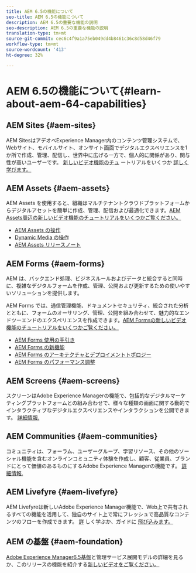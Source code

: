 ```yaml
---
title: AEM 6.5の機能について
seo-title: AEM 6.5の機能について
description: AEM 6.5の重要な機能の説明
seo-description: AEM 6.5の重要な機能の説明
translation-type: tm+mt
source-git-commit: cec6c4f9a1a75eb049dd4b8461c36c8d58d46f79
workflow-type: tm+mt
source-wordcount: '413'
ht-degree: 32%

---
```



# AEM 6.5の機能について{#learn-about-aem-64-capabilities}

## AEM Sites {#aem-sites}

AEM SitesはアデオベExperience Manager内のコンテンツ管理システムで、Webサイト、モバイルサイト、オンサイト画面でデジタルエクスペリエンスを1か所で作成、管理、配信し、世界中に広げる一方で、個人的に関係があり、関与性が高いユーザーです。 [新しいビデオ機能のチュ](http://www.adobe.com/marketing-cloud/enterprise-content-management/web-cms.html) ートリアルをいくつか [詳しく学びます。](https://helpx.adobe.com/experience-manager/kt/sites/index/aem-6-5-sites.html)

## AEM Assets {#aem-assets}

AEM Assets を使用すると、組織はマルチテナントクラウドプラットフォームからデジタルアセットを簡単に作成、管理、配信および最適化できます。[AEM Assets周辺の新しいビデオ機能のチュートリアルをいくつかご覧ください。](https://helpx.adobe.com/experience-manager/kt/assets/index/aem-6-4-assets.html)

* [AEM Assets の操作](/help/assets/manage-assets.md)
* [Dynamic Media の操作](/help/assets/dynamic-media.md)
* [AEM Assets リリースノート](/help/release-notes/assets.md)

## AEM Forms {#aem-forms}

AEM は、バックエンド処理、ビジネスルールおよびデータと統合すると同時に、複雑なデジタルフォームを作成、管理、公開および更新するための使いやすいソリューションを提供します。

AEM Forms では、通信管理機能、ドキュメントセキュリティ、統合された分析とともに、フォームのオーサリング、管理、公開を組み合わせて、魅力的なエンドツーエンドのエクスペリエンスを作成できます。[AEM Formsの新しいビデオ機能のチュートリアルをいくつかご覧ください。](https://helpx.adobe.com/experience-manager/kt/forms/index/aem-6-5-forms.html)

* [AEM Forms 使用の手引き](/help/forms/using/introduction-aem-forms.md)
* [AEM Forms の新機能](/help/forms/using/whats-new.md)
* [AEM Forms のアーキテクチャとデプロイメントトポロジー](/help/forms/using/aem-forms-architecture-deployment.md)
* [AEM Forms のパフォーマンス調整](/help/forms/using/performance-tuning-aem-forms.md)

## AEM Screens {#aem-screens}

スクリーンはAdobe Experience Managerの機能で、包括的なデジタルマーケティングプラットフォームとの組み合わせで、様々な種類の画面に関する動的でインタラクティブなデジタルエクスペリエンスやインタラクションを公開できます。  [詳細情報.](https://docs.adobe.com/content/help/ja-JP/experience-manager-screens/user-guide/aem-screens-introduction.html)

## AEM Communities {#aem-communities}

コミュニティは、フォーラム、ユーザーグループ、学習リソース、その他のソーシャル機能を含むオンラインコミュニティ体験を作成し、顧客、従業員、ブランドにとって価値のあるものにするAdobe Experience Managerの機能です。 [詳細情報.](http://www.adobe.com/marketing-cloud/enterprise-content-management/social-community-cms.html)

## AEM Livefyre {#aem-livefyre}

AEM Livefyreは新しいAdobe Experience Manager機能で、Web上で共有されるすべての機能を活用して、独自のサイト上で常にフレッシュで高品質なコンテンツのフローを作成できます。 [詳](http://www.adobe.com/marketing-cloud/enterprise-content-management/ugc-content-platform.html) しく学ぶか、ガイドに [飛び込みます。](https://answers.livefyre.com/product/livefyre-for-adobe-experience-manager-aem/)

## AEM の基盤 {#aem-foundation}

[Adobe Experience Manager6.5基盤](/help/sites-deploying/home.md)と管理サービス展開モデルの詳細を見るか、このリリースの機能を紹介する[新しいビデオをご覧ください。](https://helpx.adobe.com/experience-manager/kt/sites/index/aem-6-5-sites.html)
